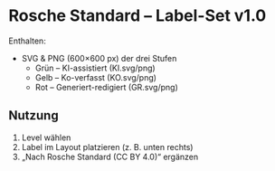 # Rosche Standard – Label-Set v1.0

Enthalten:
- SVG & PNG (600×600 px) der drei Stufen
  - Grün – KI-assistiert (KI.svg/png)
  - Gelb – Ko-verfasst (KO.svg/png)
  - Rot – Generiert-redigiert (GR.svg/png)

## Nutzung
1. Level wählen
2. Label im Layout platzieren (z. B. unten rechts)
3. „Nach Rosche Standard (CC BY 4.0)“ ergänzen
